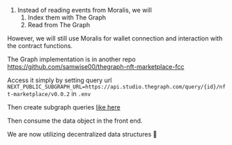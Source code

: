 1. Instead of reading events from Moralis, we will
    1. Index them with The Graph
    2. Read from The Graph

However, we will still use Moralis for wallet connection and interaction with the contract functions.

The Graph implementation is in another repo https://github.com/samwise00/thegraph-nft-marketplace-fcc

Access it simply by setting query url `NEXT_PUBLIC_SUBGRAPH_URL=https://api.studio.thegraph.com/query/{id}/nft-marketplace/v0.0.2` in `.env`

Then create subgraph queries [like here](./constants/subgraphQueries)

Then consume the data object in the front end.

We are now utilizing decentralized data structures 👏

